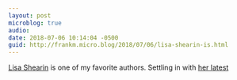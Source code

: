 ```yaml
---
layout: post
microblog: true
audio: 
date: 2018-07-06 10:14:04 -0500
guid: http://frankm.micro.blog/2018/07/06/lisa-shearin-is.html
---
```

 [Lisa Shearin](https://www.amazon.com/Lisa-Shearin/e/B001JSEICI) is one of my favorite authors. Settling in with [her latest](https://www.amazon.com/gp/product/198682490X/ref=as_li_qf_asin_il_tl?ie=UTF8&tag=lisashearin-20&creative=9325&linkCode=as2&creativeASIN=198682490X&linkId=10fc01c6e671b7f2529d1ac6769df1c2) 
